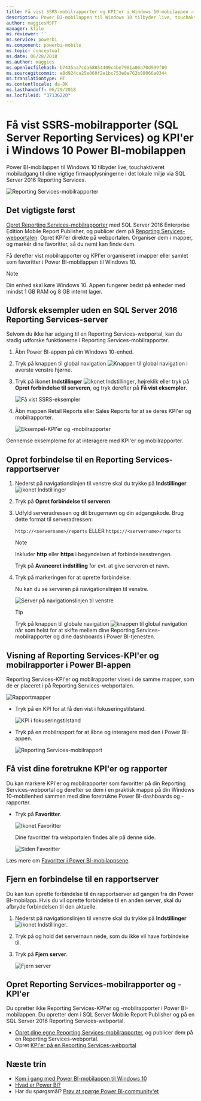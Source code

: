 ```yaml
---
title: Få vist SSRS-mobilrapporter og KPI'er i Windows 10-mobilappen – Power BI
description: Power BI-mobilappen til Windows 10 tilbyder live, touchaktiveret mobiladgang til dine vigtige firmaoplysningerne i det lokale miljø.
author: maggiesMSFT
manager: kfile
ms.reviewer: ''
ms.service: powerbi
ms.component: powerbi-mobile
ms.topic: conceptual
ms.date: 06/28/2018
ms.author: maggies
ms.openlocfilehash: b7435aa7cda68854409c4be7981a06a70d999f09
ms.sourcegitcommit: e8d924ca25e060f2e1bc753e8e762b88066a0344
ms.translationtype: HT
ms.contentlocale: da-DK
ms.lasthandoff: 06/29/2018
ms.locfileid: "37136220"
---
```

# <a name="view-reporting-services-ssrs-mobile-reports-and-kpis-in-the-windows-10-power-bi-mobile-app"></a>Få vist SSRS-mobilrapporter (SQL Server Reporting Services) og KPI'er i Windows 10 Power BI-mobilappen
Power BI-mobilappen til Windows 10 tilbyder live, touchaktiveret mobiladgang til dine vigtige firmaoplysningerne i det lokale miljø via SQL Server 2016 Reporting Services. 

![Reporting Services-mobilrapporter](media/mobile-app-windows-10-ssrs-kpis-mobile-reports/power-bi-ssrs-mobile-report.png)

## <a name="first-things-first"></a>Det vigtigste først
[Opret Reporting Services-mobilrapporter](https://msdn.microsoft.com/library/mt652547.aspx) med SQL Server 2016 Enterprise Edition Mobile Report Publisher, og publicer dem på [Reporting Services-webportalen](https://msdn.microsoft.com/library/mt637133.aspx). Opret KPI'er direkte på webportalen. Organiser dem i mapper, og markér dine favoritter, så du nemt kan finde dem. 

Få derefter vist mobilrapporter og KPI'er organiseret i mapper eller samlet som favoritter i Power BI-mobilappen til Windows 10. 

> [!NOTE]
> Din enhed skal køre Windows 10. Appen fungerer bedst på enheder med mindst 1 GB RAM og 8 GB internt lager.
> 
> 

## <a name="explore-samples-without-a-sql-server-2016-reporting-services-server"></a>Udforsk eksempler uden en SQL Server 2016 Reporting Services-server
Selvom du ikke har adgang til en Reporting Services-webportal, kan du stadig udforske funktionerne i Reporting Services-mobilrapporter.

1. Åbn Power BI-appen på din Windows 10-enhed.
2. Tryk på knappen til global navigation ![Knappen til global navigation](media/mobile-app-windows-10-ssrs-kpis-mobile-reports/powerbi_windows10_options_icon.png) i øverste venstre hjørne.
3. Tryk på ikonet **Indstillinger** ![ikonet Indstillinger](media/mobile-app-windows-10-ssrs-kpis-mobile-reports/power-bi-settings-icon.png), højreklik eller tryk på **Opret forbindelse til serveren**, og tryk derefter på **Få vist eksempler**.
   
   ![Få vist SSRS-eksempler](media/mobile-app-windows-10-ssrs-kpis-mobile-reports/power-bi-win10-connect-ssrs-samples.png)
4. Åbn mappen Retail Reports eller Sales Reports for at se deres KPI'er og mobilrapporter.
   
   ![Eksempel-KPI'er og -mobilrapporter](media/mobile-app-windows-10-ssrs-kpis-mobile-reports/power-bi-win10-ssrs-sample-kpis.png)

Gennemse eksemplerne for at interagere med KPI'er og mobilrapporter.

## <a name="connect-to-a-reporting-services-report-server"></a>Opret forbindelse til en Reporting Services-rapportserver
1. Nederst på navigationslinjen til venstre skal du trykke på **Indstillinger** ![ikonet Indstillinger](media/mobile-app-windows-10-ssrs-kpis-mobile-reports/power-bi-settings-icon.png)
2. Tryk på **Opret forbindelse til serveren**.
3. Udfyld serveradressen og dit brugernavn og din adgangskode. Brug dette format til serveradressen:
   
     `http://<servername>/reports` ELLER   `https://<servername>/reports`
   
   > [!NOTE]
   > Inkluder **http** eller **https** i begyndelsen af forbindelsesstrengen.
   > 
   > 
   
    Tryk på **Avanceret indstilling** for evt. at give serveren et navn.
4. Tryk på markeringen for at oprette forbindelse. 
   
   Nu kan du se serveren på navigationslinjen til venstre.
   
   ![Server på navigationslinjen til venstre](media/mobile-app-windows-10-ssrs-kpis-mobile-reports/power-bi-ssrs-mobile-report-server.png)
   
   >[!TIP]
   >Tryk på knappen til globale navigation ![knappen til global navigation](media/mobile-app-windows-10-ssrs-kpis-mobile-reports/powerbi_windows10_options_icon.png) når som helst for at skifte mellem dine Reporting Services-mobilrapporter og dine dashboards i Power BI-tjenesten. 
   > 

## <a name="view-reporting-services-kpis-and-mobile-reports-in-the-power-bi-app"></a>Visning af Reporting Services-KPI'er og mobilrapporter i Power BI-appen
Reporting Services-KPI'er og mobilrapporter vises i de samme mapper, som de er placeret i på Reporting Services-webportalen.

![Rapportmapper](media/mobile-app-windows-10-ssrs-kpis-mobile-reports/power-bi-ssrs-mobile-report-folders.png)

* Tryk på en KPI for at få den vist i fokuseringstilstand.
  
    ![KPI i fokuseringstilstand](media/mobile-app-windows-10-ssrs-kpis-mobile-reports/power-bi-ssrs-mobile-report-kpis.png)
* Tryk på en mobilrapport for at åbne og interagere med den i Power BI-appen.
  
    ![Reporting Services-mobilrapport](media/mobile-app-windows-10-ssrs-kpis-mobile-reports/power-bi-ssrs-mobile-report.png)

## <a name="view-your-favorite-kpis-and-reports"></a>Få vist dine foretrukne KPI'er og rapporter
Du kan markere KPI'er og mobilrapporter som favoritter på din Reporting Services-webportal og derefter se dem i en praktisk mappe på din Windows 10-mobilenhed sammen med dine foretrukne Power BI-dashboards og -rapporter.

* Tryk på **Favoritter**.
  
   ![Ikonet Favoritter](media/mobile-app-windows-10-ssrs-kpis-mobile-reports/power-bi-ssrs-mobile-report-favorite-menu.png)
  
   Dine favoritter fra webportalen findes alle på denne side.
  
   ![Siden Favoritter](media/mobile-app-windows-10-ssrs-kpis-mobile-reports/power-bi-windows-10-ssrs-favorites.png)

Læs mere om [Favoritter i Power BI-mobilappsene](mobile-apps-favorites.md).

## <a name="remove-a-connection-to-a-report-server"></a>Fjern en forbindelse til en rapportserver
Du kan kun oprette forbindelse til én rapportserver ad gangen fra din Power BI-mobilapp. Hvis du vil oprette forbindelse til en anden server, skal du afbryde forbindelsen til den aktuelle.

1. Nederst på navigationslinjen til venstre skal du trykke på **Indstillinger** ![ikonet Indstillinger](media/mobile-app-windows-10-ssrs-kpis-mobile-reports/power-bi-settings-icon.png).
2. Tryk på og hold det servernavn nede, som du ikke vil have forbindelse til.
3. Tryk på **Fjern server**.
   
    ![Fjern server](media/mobile-app-windows-10-ssrs-kpis-mobile-reports/power-bi-windows-10-ssrs-remove-server-menu.png)

## <a name="create-reporting-services-mobile-reports-and-kpis"></a>Opret Reporting Services-mobilrapporter og -KPI'er
Du opretter ikke Reporting Services-KPI'er og -mobilrapporter i Power BI-mobilappen. Du opretter dem i SQL Server Mobile Report Publisher og på en SQL Server 2016 Reporting Services-webportal.

* [Opret dine egne Reporting Services-mobilrapporter](https://msdn.microsoft.com/library/mt652547.aspx), og publicer dem på en Reporting Services-webportal.
* Opret [KPI'er på en Reporting Services-webportal](https://msdn.microsoft.com/library/mt683632.aspx)

## <a name="next-steps"></a>Næste trin
* [Kom i gang med Power BI-mobilappen til Windows 10](mobile-windows-10-phone-app-get-started.md)  
* [Hvad er Power BI?](power-bi-overview.md)  
* Har du spørgsmål? [Prøv at spørge Power BI-community'et](http://community.powerbi.com/)

